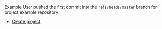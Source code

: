 Example User pushed the first commit into the `refs/heads/master` branch for project [example repository](http://gitlab.example.com/root/example-repository):
* [Create project](http://gitlab.example.com/root/example-repository/commit/33477153c450b1ce27025406b9e1e3c6de16c3b9)